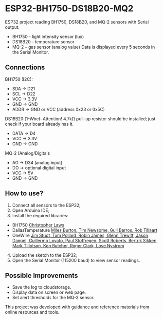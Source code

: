 # ESP32-BH1750-DS18B20-MQ2

ESP32 project reading BH1750, DS18B20, and MQ-2 sensors with Serial output.
- BH1750 - light intensity sensor (lux)
- DS18B20 - temperature sensor
- MQ-2 – gas sensor (analog value)
Data is displayed every 5 seconds in the Serial Monitor.

## Connections

BH1750 (I2C):
- SDA → D21
- SCL → D22
- VCC → 3.3V
- GND → GND
- ADDR → GND or VCC (address 0x23 or 0x5C)

DS18B20 (1-Wire):
Attention! 4.7kΩ pull-up resistor should be installed; just check if your board already has it.
- DATA → D4
- VCC → 3.3V
- GND → GND
  
MQ-2 (Analog/Digital):
- AO → D34 (analog input)
- DO → optional digital input
- VCC → 5V
- GND → GND

## How to use?

1. Connect all sensors to the ESP32;
2. Open Arduino IDE;
3. Install the required libraries:
- BH1750 [Christopher Laws](https://docs.arduino.cc/libraries/bh1750/)
- DallasTemperature [Miles Burton, Tim Newsome, Guil Barros, Rob Tillaart](https://docs.arduino.cc/libraries/dallastemperature/)
- OneWire [Jim Studt, Tom Pollard, Robin James, Glenn Trewitt, Jason Dangel, Guillermo Lovato, Paul Stoffregen, Scott Roberts, Bertrik Sikken, Mark Tillotson, Ken Butcher, Roger Clark, Love Nystrom](https://docs.arduino.cc/libraries/onewire/)
4. Upload the sketch to the ESP32;
5. Open the Serial Monitor (115200 baud) to view sensor readings.

## Possible Improvements

- Save the log to cloudstorage.
- Display data on screen or web page.
- Set alert thresholds for the MQ-2 sensor.

This project was developed with guidance and reference materials from online resources and tools.
